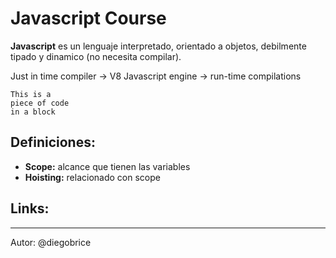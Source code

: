# Javascript Course

**__Javascript__** es un lenguaje interpretado, orientado a objetos, debilmente tipado y dinamico (no necesita compilar).

Just in time compiler -> V8 Javascript engine -> run-time compilations
	
~~~~
This is a 
piece of code 
in a block
~~~~


## Definiciones:

* **Scope:** alcance que tienen las variables
* **Hoisting:** relacionado con scope

## Links:

***

Autor: @diegobrice
